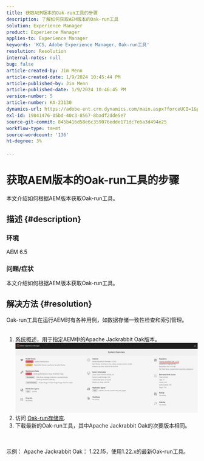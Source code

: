 ```yaml
---
title: 获取AEM版本的Oak-run工具的步骤
description: 了解如何获取AEM版本的Oak-run工具
solution: Experience Manager
product: Experience Manager
applies-to: Experience Manager
keywords: 'KCS、Adobe Experience Manager、Oak-run工具'
resolution: Resolution
internal-notes: null
bug: false
article-created-by: Jim Menn
article-created-date: 1/9/2024 10:45:44 PM
article-published-by: Jim Menn
article-published-date: 1/9/2024 10:46:45 PM
version-number: 5
article-number: KA-23130
dynamics-url: https://adobe-ent.crm.dynamics.com/main.aspx?forceUCI=1&pagetype=entityrecord&etn=knowledgearticle&id=d4342ecf-40af-ee11-a569-6045bd006268
exl-id: 19841476-05bd-40c3-8567-8badf2dde5e7
source-git-commit: 845b416d58e6c359076edde171dc7e6a3d494e25
workflow-type: tm+mt
source-wordcount: '136'
ht-degree: 3%

---
```


# 获取AEM版本的Oak-run工具的步骤


本文介绍如何根据AEM版本获取Oak-run工具。

## 描述 {#description}


### 环境

AEM 6.5

### 问题/症状

本文介绍如何根据AEM版本获取Oak-run工具。


## 解决方法 {#resolution}

Oak-run工具在运行AEM时有各种用例，如数据存储一致性检查和索引管理。<br>    <br>
1. 系统概述，用于指定AEM中的Apache Jackrabbit Oak版本。
   ![](assets/9c19e0e0-dc7d-ee11-8179-6045bd006a22.png)
2. 访问 [Oak-run存储库](https://repo1.maven.org/maven2/org/apache/jackrabbit/oak-run/).<br>
3. 下载最新的Oak-run工具，其中Apache Jackrabbit Oak的次要版本相同。

<br>    <br>    示例： Apache Jackrabbit Oak： 1.22.15，使用1.22.x的最新Oak-run工具。
